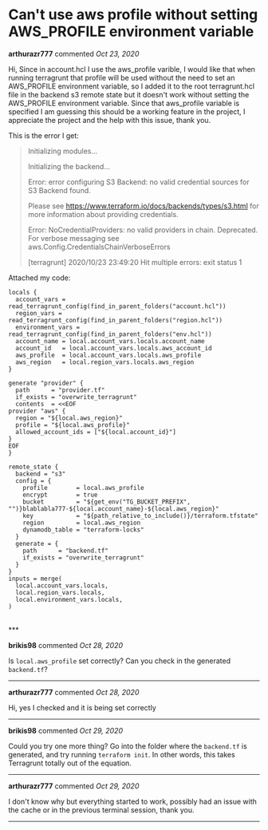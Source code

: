 # Can't use aws profile without setting AWS_PROFILE environment variable

**arthurazr777** commented *Oct 23, 2020*

Hi,
Since in account.hcl I use the aws_profile varible, I would like that when running terragrunt that profile will be used without the need to set an AWS_PROFILE environment variable, so I added it to the root terragrunt.hcl file in the backend s3 remote state but it doesn't work without setting the AWS_PROFILE environment variable.
Since that aws_profile variable is specified I am guessing this should be a working feature in the project, I appreciate the project and the help with this issue, thank you.

This is the error I get:

> Initializing modules...
> 
> Initializing the backend...
> 
> Error: error configuring S3 Backend: no valid credential sources for S3 Backend found.
> 
> Please see https://www.terraform.io/docs/backends/types/s3.html
> for more information about providing credentials.
> 
> Error: NoCredentialProviders: no valid providers in chain. Deprecated.
> 	For verbose messaging see aws.Config.CredentialsChainVerboseErrors
> 
> [terragrunt] 2020/10/23 23:49:20 Hit multiple errors:
> exit status 1


Attached my code:

```
locals {
  account_vars = read_terragrunt_config(find_in_parent_folders("account.hcl"))
  region_vars = read_terragrunt_config(find_in_parent_folders("region.hcl"))
  environment_vars = read_terragrunt_config(find_in_parent_folders("env.hcl"))
  account_name = local.account_vars.locals.account_name
  account_id   = local.account_vars.locals.aws_account_id
  aws_profile  = local.account_vars.locals.aws_profile
  aws_region   = local.region_vars.locals.aws_region
}

generate "provider" {
  path      = "provider.tf"
  if_exists = "overwrite_terragrunt"
  contents  = <<EOF
provider "aws" {
  region = "${local.aws_region}"
  profile = "${local.aws_profile}"
  allowed_account_ids = ["${local.account_id}"]
}
EOF
}

remote_state {
  backend = "s3"
  config = {
    profile        = local.aws_profile
    encrypt        = true
    bucket         = "${get_env("TG_BUCKET_PREFIX", "")}blablabla777-${local.account_name}-${local.aws_region}"
    key            = "${path_relative_to_include()}/terraform.tfstate"
    region         = local.aws_region
    dynamodb_table = "terraform-locks"
  }
  generate = {
    path      = "backend.tf"
    if_exists = "overwrite_terragrunt"
  }
}
inputs = merge(
  local.account_vars.locals,
  local.region_vars.locals,
  local.environment_vars.locals,
)
```
<br />
***


**brikis98** commented *Oct 28, 2020*

Is `local.aws_profile` set correctly? Can you check in the generated `backend.tf`?
***

**arthurazr777** commented *Oct 28, 2020*

Hi, yes I checked and it is being set correctly
***

**brikis98** commented *Oct 29, 2020*

Could you try one more thing? Go into the folder where the `backend.tf` is generated, and try running `terraform init`. In other words, this takes Terragrunt totally out of the equation.
***

**arthurazr777** commented *Oct 29, 2020*

I don't know why but everything started to work, possibly had an issue with the cache or in the previous terminal session, thank you.
***

